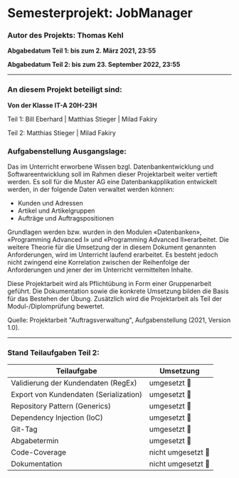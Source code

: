 # Semesterprojekt: JobManager
### Autor des Projekts: Thomas Kehl
<b>Abgabedatum Teil 1: bis zum 2. März 2021, 23:55</b>

<b>Abgabedatum Teil 2: bis zum 23. September 2022, 23:55</b>

____________________________________________________________________________________________________________

### An diesem Projekt beteiligt sind:

<b>Von der Klasse IT-A 20H-23H</b>

Teil 1: Bill Eberhard | Matthias Stieger | Milad Fakiry

Teil 2: Matthias Stieger | Milad Fakiry

### Aufgabenstellung Ausgangslage:
Das im Unterricht erworbene Wissen bzgl. Datenbankentwicklung und Softwareentwicklung
soll im Rahmen dieser Projektarbeit weiter vertieft werden.
Es soll für die Muster AG eine Datenbankapplikation entwickelt werden, in der folgende Daten
verwaltet werden können:

- Kunden und Adressen
- Artikel und Artikelgruppen
- Aufträge und Auftragspositionen

Grundlagen werden bzw. wurden in den Modulen «Datenbanken», «Programming
Advanced I» und «Programming Advanced II»erarbeitet.
Die weitere Theorie für die Umsetzung der in diesem Dokument genannten Anforderungen,
wird im Unterricht laufend erarbeitet. Es besteht jedoch nicht zwingend eine Korrelation
zwischen der Reihenfolge der Anforderungen und jener der im Unterricht vermittelten
Inhalte.

Diese Projektarbeit wird als Pflichtübung in Form einer Gruppenarbeit geführt. Die
Dokumentation sowie die konkrete Umsetzung bilden die Basis für das Bestehen der Übung.
Zusätzlich wird die Projektarbeit als Teil der Modul-/Diplomprüfung bewertet.

Quelle: Projektarbeit "Auftragsverwaltung", Aufgabenstellung (2021, Version 1.0). 

____________________________________________________________________________________________________________

### Stand Teilaufgaben Teil 2:
|Teilaufgabe|Umsetzung|
|-|-|
|Validierung der Kundendaten (RegEx)|umgesetzt :tada: |
|Export von Kundendaten (Serialization)|umgesetzt :tada: |
|Repository Pattern (Generics)|umgesetzt :tada: |
|Dependency Injection (IoC)|umgesetzt :tada: |
|Git-Tag|umgesetzt :tada: |
|Abgabetermin|umgesetzt :tada: |
|Code-Coverage|nicht umgesetzt :bug: |
|Dokumentation|nicht umgesetzt :bug: |
